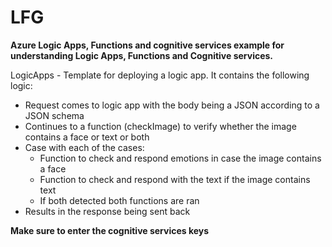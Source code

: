 # LFG
**Azure Logic Apps, Functions and cognitive services
example for understanding Logic Apps, Functions and Cognitive services.**

LogicApps - Template for deploying a logic app. It contains the following logic: 
- Request comes to logic app with the body being a JSON according to a JSON schema
- Continues to a function (checkImage) to verify whether the image contains a face or text or both
- Case with each of the cases:
    - Function to check and respond emotions in case the image contains a face
    - Function to check and respond with the text if the image contains text
    - If both detected both functions are ran
- Results in the response being sent back

**Make sure to enter the cognitive services keys**
